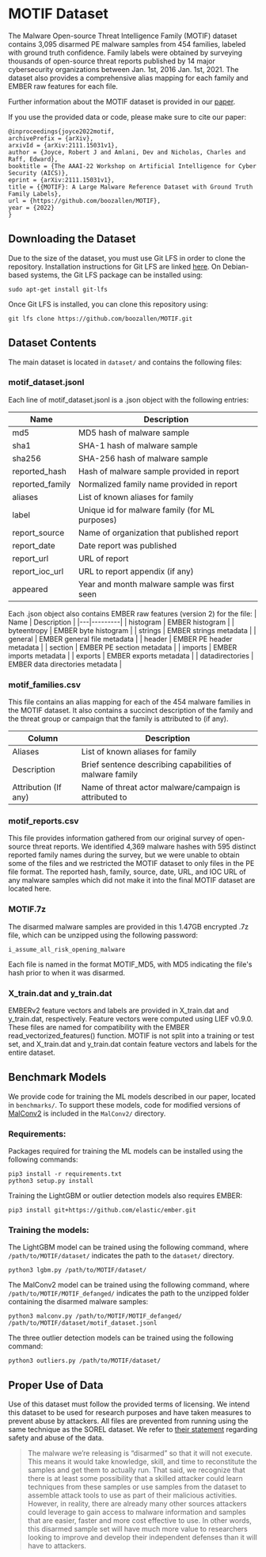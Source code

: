 # MOTIF Dataset

The Malware Open-source Threat Intelligence Family (MOTIF) dataset contains 3,095 disarmed PE malware samples from 454 families, labeled with ground truth confidence. Family labels were obtained by surveying thousands of open-source threat reports published by 14 major cybersecurity organizations between Jan. 1st, 2016 Jan. 1st, 2021. The dataset also provides a comprehensive alias mapping for each family and EMBER raw features for each file.

Further information about the MOTIF dataset is provided in our [paper](https://arxiv.org/abs/2111.15031).

If you use the provided data or code, please make sure to cite our paper:

```
@inproceedings{joyce2022motif,
archivePrefix = {arXiv},
arxivId = {arXiv:2111.15031v1},
author = {Joyce, Robert J and Amlani, Dev and Nicholas, Charles and Raff, Edward},
booktitle = {The AAAI-22 Workshop on Artificial Intelligence for Cyber Security (AICS)},
eprint = {arXiv:2111.15031v1},
title = {{MOTIF}: A Large Malware Reference Dataset with Ground Truth Family Labels},
url = {https://github.com/boozallen/MOTIF},
year = {2022}
}
```

## Downloading the Dataset

Due to the size of the dataset, you must use Git LFS in order to clone the repository. Installation instructions for Git LFS are linked [here](https://github.com/git-lfs/git-lfs). On Debian-based systems, the Git LFS package can be installed using:

```sudo apt-get install git-lfs```

Once Git LFS is installed, you can clone this repository using:

```
git lfs clone https://github.com/boozallen/MOTIF.git
```

## Dataset Contents

The main dataset is located in ```dataset/``` and contains the following files:

### motif_dataset.jsonl
Each line of motif_dataset.jsonl is a .json object with the following entries:

| Name | Description |
|---|---------|
| md5 | MD5 hash of malware sample |
| sha1| SHA-1 hash of malware sample |
| sha256| SHA-256 hash of malware sample |
| reported_hash | Hash of malware sample provided in report |
| reported_family | Normalized family name provided in report |
| aliases | List of known aliases for family |
| label | Unique id for malware family (for ML purposes) |
| report_source | Name of organization that published report |
| report_date | Date report was published |
| report_url | URL of report |
| report_ioc_url | URL to report appendix (if any) |
| appeared | Year and month malware sample was first seen |

Each .json object also contains EMBER raw features (version 2) for the file:
| Name | Description |
|---|---------|
| histogram | EMBER histogram |
| byteentropy | EMBER byte histogram |
| strings | EMBER strings metadata |
| general | EMBER general file metadata |
| header | EMBER PE header metadata |
| section | EMBER PE section metadata |
| imports | EMBER imports metadata |
| exports | EMBER exports metadata |
| datadirectories | EMBER data directories metadata |

### motif_families.csv

This file contains an alias mapping for each of the 454 malware families in the MOTIF dataset. It also contains a succinct description of the family and the threat group or campaign that the family is attributed to (if any).

| Column | Description |
|---|---------|
| Aliases | List of known aliases for family |
| Description | Brief sentence describing capabilities of malware family |
| Attribution (If any) | Name of threat actor malware/campaign is attributed to |


### motif_reports.csv
This file provides information gathered from our original survey of open-source threat reports. We identified 4,369 malware hashes with 595 distinct reported family names during the survey, but we were unable to obtain some of the files and we restricted the MOTIF dataset to only files in the PE file format. The reported hash, family, source, date, URL, and IOC URL of any malware samples which did not make it into the final MOTIF dataset are located here.

### MOTIF.7z
The disarmed malware samples are provided in this 1.47GB encrypted .7z file, which can be unzipped using the following password:

```i_assume_all_risk_opening_malware```

Each file is named in the format MOTIF_MD5, with MD5 indicating the file's hash prior to when it was disarmed.

### X_train.dat and y_train.dat
EMBERv2 feature vectors and labels are provided in X_train.dat and y_train.dat, respectively. Feature vectors were computed using LIEF v0.9.0. These files are named for compatibility with the EMBER read_vectorized_features() function. MOTIF is not split into a training or test set, and X_train.dat and y_train.dat contain feature vectors and labels for the entire dataset.


## Benchmark Models
We provide code for training the ML models described in our paper, located in ```benchmarks/```. To support these models, code for modified versions of [MalConv2](https://github.com/NeuromorphicComputationResearchProgram/MalConv2) is included in the ```MalConv2/``` directory.

### Requirements:
Packages required for training the ML models can be installed using the following commands:

```
pip3 install -r requirements.txt
python3 setup.py install
```

Training the LightGBM or outlier detection models also requires EMBER:

```
pip3 install git+https://github.com/elastic/ember.git
```

### Training the models:
The LightGBM model can be trained using the following command, where ```/path/to/MOTIF/dataset/``` indicates the path to the ```dataset/``` directory. 

```python3 lgbm.py /path/to/MOTIF/dataset/```

The MalConv2 model can be trained using the following command, where ```/path/to/MOTIF/MOTIF_defanged/``` indicates the path to the unzipped folder containing the disarmed malware samples:

```python3 malconv.py /path/to/MOTIF/MOTIF_defanged/ /path/to/MOTIF/dataset/motif_dataset.jsonl```

The three outlier detection models can be trained using the following command:

```python3 outliers.py /path/to/MOTIF/dataset/```

## Proper Use of Data

Use of this dataset must follow the provided terms of licensing. We intend this dataset to be used for research purposes and have taken measures to prevent abuse by attackers. All files are prevented from running using the same technique as the SOREL dataset. We refer to [their statement](https://ai.sophos.com/2020/12/14/sophos-reversinglabs-sorel-20-million-sample-malware-dataset/) regarding safety and abuse of the data.

> The malware we’re releasing is “disarmed” so that it will not execute. This means it would take knowledge, skill, and time to reconstitute the samples and get them to actually run. That said, we recognize that there is at least some possibility that a skilled attacker could learn techniques from these samples or use samples from the dataset to assemble attack tools to use as part of their malicious activities. However, in reality, there are already many other sources attackers could leverage to gain access to malware information and samples that are easier, faster and more cost effective to use. In other words, this disarmed sample set will have much more value to researchers looking to improve and develop their independent defenses than it will have to attackers.
